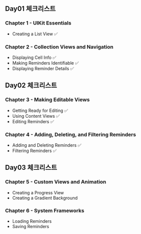 ## Day01 체크리스트
### Chapter 1 - UIKit Essentials
* Creating a List View ✅

### Chapter 2 - Collection Views and Navigation
* Displaying Cell Info ✅
* Making Reminders Identifiable ✅
* Displaying Reminder Details ✅

## Day02 체크리스트
### Chapter 3 - Making Editable Views
* Getting Ready for Editing ✅
* Using Content Views ✅
* Editing Reminders ✅

### Chapter 4 - Adding, Deleting, and Filtering Reminders
* Adding and Deleting Reminders ✅
* Filtering Reminders ✅

## Day03 체크리스트
### Chapter 5 - Custom Views and Animation
* Creating a Progress View
* Creating a Gradient Background

### Chapter 6 - System Frameworks
* Loading Reminders
* Saving Reminders